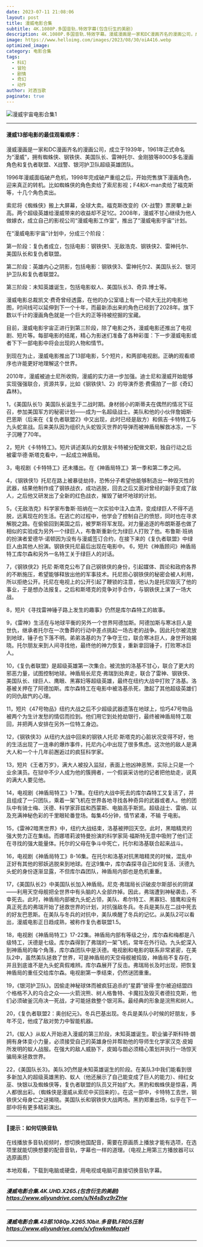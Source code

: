 ```yaml
---
date: 2023-07-11 21:08:06
layout: post
title: 漫威电影合集
subtitle: 4K.1080P.多国音轨.特效字幕(包含衍生的美剧) 
description: 4K.1080P.多国音轨.特效字幕。漫威漫画是一家和DC漫画齐名的漫画公司，成立于1939年，1961年正式命名为“漫威”，拥有蜘蛛侠、钢铁侠、美国队长、雷神托尔、金刚狼等8000多名漫画角色和复仇者联盟、X战警、银河护卫队超级英雄团队....
image: https://www.helloimg.com/images/2023/08/30/oiA416.webp
optimized_image: 
category: 电影合集
tags:
  - 科幻
  - 冒险
  - 剧情
  - 奇幻
  - 动作
author: 对酒当歌
paginate: true
---
```

![漫威宇宙电影合集1](https://www.helloimg.com/images/2023/08/29/oiJjsh.webp)

---

#### 漫威13部电影的最佳观看顺序： 

漫威漫画是一家和DC漫画齐名的漫画公司，成立于1939年，1961年正式命名为“漫威”，拥有蜘蛛侠、钢铁侠、美国队长、雷神托尔、金刚狼等8000多名漫画角色和复仇者联盟、X战警、银河护卫队超级英雄团队。  

1996年漫威面临破产危机，1998年完成破产重组之后，开始兜售旗下漫画角色，迎来真正的转机。比如蜘蛛侠的角色卖给了索尼影视；F4和X-man卖给了福克斯等，十几个角色卖出。  

索尼将《蜘蛛侠》搬上大屏幕，全球大卖。福克斯改变的《X-战警》票房攀上新高。两个超级英雄给漫威带来的收益却不足1亿。2008年，漫威不甘心继续为他人做嫁衣，成立自己的影视公司“漫威电影工作室”，推出了“漫威电影宇宙”计划。  

在“漫威电影宇宙”计划中，分成三个阶段：  

第一阶段：复仇者成立，包括电影：钢铁侠1、无敌浩克、钢铁侠2、雷神托尔、美国队长和复仇者联盟。  

第二阶段：英雄内心之阴影，包括电影：钢铁侠3、雷神托尔2、美国队长2、银河护卫队和复仇者联盟2。  

第三阶段：未知英雄诞生，包括电影蚁人、美国队长3、奇异.博士等。  

漫威电影总裁凯文·费奇曾经透露，在他的办公室墙上有一个硕大无比的电影地图，时间线可以延伸到下一个十年，而最新添出来的角色已经到了2028年。旗下数以千计的漫画角色就是一个巨大的正等待被挖掘的宝藏。  

目前，漫威电影宇宙正进行到第三阶段，除了电影之外，漫威电影还推出了电视剧、短片等。每部电影的结尾，精心为影迷们准备了各种彩蛋：下一步漫威电影或者下下一部电影中将会出现的人物和情节。  

到现在为止，漫威电影推出了13部电影，5个短片，和两部电视剧。正确的观看顺序也许能更好地理解这个世界。  

2010年，漫威被迪士尼所收购，漫威的实力进一步加强。迪士尼和漫威开始能够实现强强联合，资源共享，比如《钢铁侠1、2》的导演乔恩·费儒拍了一部《奇幻森林》。  

1，《美国队长1》美国队长诞生于二战时期。身材弱小的斯蒂夫在偶然的情况下征召，参加美国军方的秘密计划——成为一名超级战士。美队和他的小伙伴詹姆斯·巴恩斯（后来在《复仇者联盟2》中又出现，此时已经是敌方）和佩吉·卡特特工与九头蛇宣战。后来美队因为组织九头蛇毁灭世界的导弹而被神盾局解救冰冻，一下子沉睡了70年。

2，短片《卡特特工》。短片讲述美队的女朋友卡特被分配做文职，独自行动之后被霍华德·斯塔克看中，一起成立神盾局。

3，电视剧《卡特特工》还未播出。在《神盾局特工》第一季和第二季之间。

4，《钢铁侠1》托尼在路上被暴徒劫持，恐怖分子希望他能够制造出一种毁灭性的武器，结果他制作成了钢铁战衣，成功逃脱，回去之后又面对曾经的副手变成了敌人，之后他又研发出了全新的红色战衣，摧毁了破坏地球的计划。

5，《无敌浩克》科学家布鲁斯·班纳在一次实验中注入血清，变成绿巨人不得不逃脱，远离现在的生活。在逃亡的过程中，他学会了控制自己的愤怒，同时也在寻求解脱之路。在偷偷回到美国之后，被罗斯将军发现。对力量追逐的布朗斯基也做了相似的实验成为另外一个绿巨人，布鲁斯重新化为绿巨人打败了他。布鲁斯·班纳的扮演者爱德华·诺顿因为没有与漫威签订合约，在接下来的《复仇者联盟》中绿巨人由其他人扮演。钢铁侠托尼最后出现在电影中。
6，短片《神盾顾问》神盾局特工库尔森和另外一名特工关于绿巨人的对话。

7，《钢铁侠2》托尼·斯塔克公布了自己钢铁侠的身份，引起媒体、舆论和政府各界的不断施压，希望能够释放出他的军事技术。托尼担心钢铁侠的秘密会被人利用，所以拒绝公开。托尼在电视上的公开引起了鞭锁的注意，他认为是托尼毁灭了他的事业，于是想办法报复。之后和斯塔克的竞争对手合作，与钢铁侠上演了一场大战。

8，短片《寻找雷神锤子路上发生的趣事》仍然是库尔森特工的故事。

9，《雷神》生活在与地球平衡的另外一个世界阿德加斯。阿德加斯与寒冰巨人是世仇，继承者托尔在一次鲁莽的行动中差点挑起一场古老的战争。因此托尔被流放到地球，锤子也下落不明。弟弟洛基的为了争夺王位，联合寒冰巨人，身世开始揭晓。托尔朋友来到人间寻找他，最终他的神力恢复，重新拿回锤子，打败寒冰巨人。

10，《复仇者联盟》是超级英雄第一次集合。被流放的洛基不甘心，联合了更大的邪恶力量，试图控制地球。神盾局长尼克·弗瑞到处奔走，联合了雷神、钢铁侠、美国队长、绿巨人、鹰眼、黑寡妇等超级英雄，最终在纽约大战中打败了洛基。洛基被关押在了阿德加斯。库尔森特工在电影中被洛基杀死，激起了其他超级英雄们的同仇敌忾的心理。

11，短片《47号物品》纽约大战之后不少超级武器遗落在地球上，恰巧47号物品被两个为生计发愁的情侣而捡到。他们用它到处抢劫银行，最终被神盾局特工取回，并把两人安排在另外一位特工身边。

12，《钢铁侠3》从纽约大战中回来的钢铁人托尼·斯塔克的心脏状况变得不好，他的生活出现了一连串的爆炸事件，托尼内心中出现了很多焦虑。这次他的敌人是满大人和一个十几年前邂逅过的疯狂科学家。

13，短片《王者万岁》，满大人被投入监狱，表面上他凶神恶煞，实际上只是一个业余演员。在狱中不少人成为他的簇拥者，一个假装采访他的记者把他劫走，说真的满大人要见他。

14，电视剧《神盾局特工》1-7集。在纽约大战中死去的库尔森特工又复活了，并且组成了一只团队，乘着一架飞机在世界各地寻找各种奇异的武器或者人。他的团队中有骑士梅、沃德、科学家菲兹和西蒙斯、电脑高手斯凯。超级战士、雷纳、以及充满神秘色彩的千里眼轮番登场。每集45分钟，情节紧凑，不输
于电影。

15，《雷神2暗黑世界》中，纽约大战结束，洛基被押回天空。此时，黑暗精灵的强大势力正在集结。而娜塔莉波特曼扮演的科学家简·福斯特无意中吸附了他们正在寻找的强大能量体。托尔的父母在争斗中死亡，托尔和洛基联合起来战斗。

16，电视剧《神盾局特工》8-16集。在托尔和洛基对抗黑暗精灵的时候，混乱中正好有其他的邪妖逃脱来到地球。在这9集中，库尔森探寻自己如何复活、沃德九头蛇的身份逐渐显露，不但库尔森团队，神盾局内部也是危机重重。

17，《美国队长2》中美国队长加入神盾局。尼克·弗瑞局长识破皮尔斯部长的阴谋——利用天空母舰把全世界中有头脑的人全部炸掉。因此，弗瑞遭到神秘袭击，不幸死去。此时，神盾局内部被九头蛇占领，美队、希尔特工、黑寡妇、猎鹰和没有真正死去的弗瑞开始了拯救世界的计划，对抗强敌冬兵。冬兵是美队在二战中死去的好友巴恩斯。在美队与冬兵的对抗中，美队唤醒了冬兵的记忆。从美队2可以看出，漫威电影正日趋成熟，被称作复仇者联盟1.5。

18，电视剧《神盾局特工》17-22集。神盾局内部有等级之分，库尔森和梅都是八级特工，沃德是七级。库尔森得到了弗瑞的一架飞机，常年在外行动。九头蛇深入到神盾局的每个角落，库尔森团队中是沃德。电视剧和电影的联系非常紧密，在美队2中，虽然美队拯救了世界，可是神盾局的天空母舰被捣毁，神盾局不复存在，并且到底谁不是九头蛇真假难辨。库尔森展开了反击。弗瑞局长及时出现，把恢复神盾局的重任交给库尔森。电视剧第一季结束，仍然谜团重重。

19，《银河护卫队》。因偷走神秘球体而被疯狂追杀的“星爵”彼得·奎尔被迫结盟四个格格不入的乌合之众——火箭浣熊、树人格鲁特、卡魔拉及毁灭者德拉克斯，他们必须破釜沉舟决一死战，才可能拯救整个银河系。最经典的形象是浣熊和树人。

20，《复仇者联盟2：奥创纪元》。冬兵巴基出现。冬兵是美队小时候的好朋友，多年不见，他成了敌对势力中智能机器。

21，《蚁人》从蚁人开始进入漫威的第三阶段，未知英雄诞生。职业骗子斯科特·朗拥有身体变小力量，必须接受自己的英雄身份并帮助他的导师生化学家汉克·皮姆所发明的蚁人战服。在强大的敌人威胁下，皮姆与朗必须精心策划并执行一场惊天骗局来拯救世界。

22，《美国队长3》。美队3仍然是未知英雄诞生的阶段。在美队3中我们能看到很多新加入的超级英雄黑豹、蚁人（他还展示了自己能变成了巨人的能力）、绯红女巫、快银以及蜘蛛侠等，复仇者联盟的队员又开始扩大。黑豹和蜘蛛侠是惊喜，两人都很出彩。（蜘蛛侠是漫威从索尼中买回来的）。在这一部中，卡特特工去世，钢铁侠父母身亡之谜揭晓。美国队长和钢铁侠大战两场。黑豹郑重出场，似乎在下一部中将有更多精彩演出。

---

#### 🔔提示：如何切换音轨

在线播放多音轨视频时，想切换他国配音，需要在原画质上播放才能有选项，在选项里就能切换想要的配音音轨，字幕也一样的道理。（电视上用第三方播放器可以选原画质）

本地观看，下载到电脑或硬盘，用电视或电脑可直接切换音轨字幕。

---

##### 漫威电影合集.4K.UHD.X265.(包含衍生的美剧) <https://www.aliyundrive.com/s/N4sBvz9rZHw>

---


##### 漫威电影合集.43部.1080p.X265.10bit.多音轨.FRDS压制 <https://www.aliyundrive.com/s/vfnwkmMqzpH>

---
